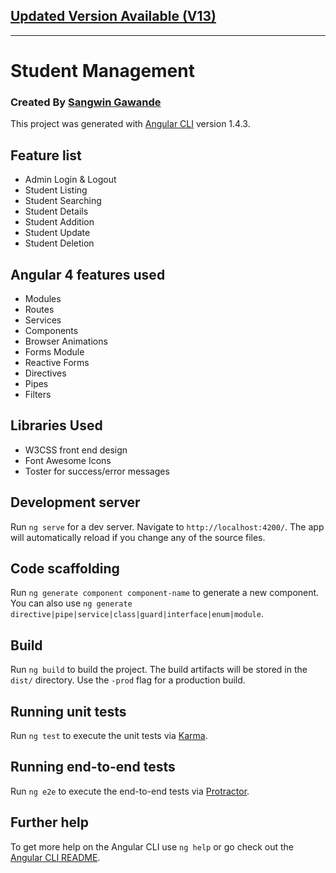 
## [Updated Version Available (V13)](https://github.com/sangwin/Student-Management-Angular-13-CRUD)

--------------


# Student Management
### Created By [Sangwin Gawande](https://sangw.in)

This project was generated with [Angular CLI](https://github.com/angular/angular-cli) version 1.4.3.


## Feature list

 * Admin Login & Logout
 * Student Listing
 * Student Searching
 * Student Details
 * Student Addition
 * Student Update
 * Student Deletion


## Angular 4 features used

 * Modules
 * Routes
 * Services
 * Components
 * Browser Animations
 * Forms Module
 * Reactive Forms
 * Directives
 * Pipes
 * Filters
 

## Libraries Used

 * W3CSS front end design
 * Font Awesome Icons
 * Toster for success/error messages

## Development server

Run `ng serve` for a dev server. Navigate to `http://localhost:4200/`. The app will automatically reload if you change any of the source files.

## Code scaffolding

Run `ng generate component component-name` to generate a new component. You can also use `ng generate directive|pipe|service|class|guard|interface|enum|module`.

## Build

Run `ng build` to build the project. The build artifacts will be stored in the `dist/` directory. Use the `-prod` flag for a production build.

## Running unit tests

Run `ng test` to execute the unit tests via [Karma](https://karma-runner.github.io).

## Running end-to-end tests

Run `ng e2e` to execute the end-to-end tests via [Protractor](http://www.protractortest.org/).

## Further help

To get more help on the Angular CLI use `ng help` or go check out the [Angular CLI README](https://github.com/angular/angular-cli/blob/master/README.md).
